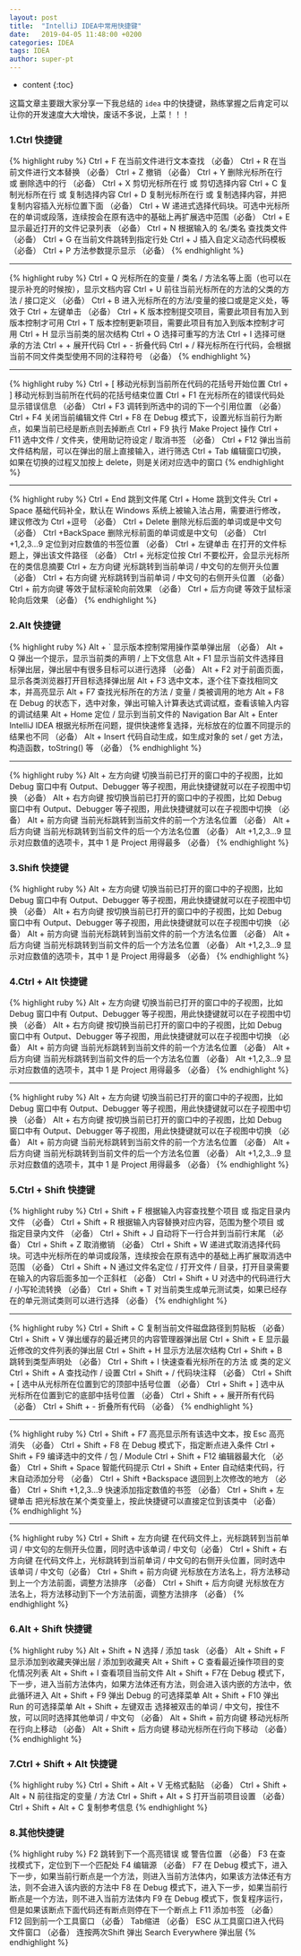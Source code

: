 ```yaml
---
layout: post
title:  "IntelliJ IDEA中常用快捷键"
date:   2019-04-05 11:48:00 +0200
categories: IDEA
tags: IDEA
author: super-pt
---
```


* content
{:toc}

 这篇文章主要跟大家分享一下我总结的 `idea` 中的快捷键，熟练掌握之后肯定可以让你的开发速度大大增快，废话不多说，上菜！！！
 




### 1.Ctrl 快捷键  
{% highlight ruby %}
Ctrl + F 在当前文件进行文本查找 （必备）
Ctrl + R 在当前文件进行文本替换 （必备）
Ctrl + Z 撤销 （必备）
Ctrl + Y 删除光标所在行 或 删除选中的行 （必备）
Ctrl + X 剪切光标所在行 或 剪切选择内容
Ctrl + C 复制光标所在行 或 复制选择内容
Ctrl + D 复制光标所在行 或 复制选择内容，并把复制内容插入光标位置下面 （必备）
Ctrl + W 递进式选择代码块。可选中光标所在的单词或段落，连续按会在原有选中的基础上再扩展选中范围（必备）
Ctrl + E 显示最近打开的文件记录列表 （必备）
Ctrl + N 根据输入的 名/类名 查找类文件 （必备）
Ctrl + G 在当前文件跳转到指定行处
Ctrl + J 插入自定义动态代码模板 （必备）
Ctrl + P 方法参数提示显示 （必备）
{% endhighlight %}
*************************************************************************************************
{% highlight ruby %}
Ctrl + Q 光标所在的变量 / 类名 / 方法名等上面（也可以在提示补充的时候按），显示文档内容
Ctrl + U 前往当前光标所在的方法的父类的方法 / 接口定义 （必备）
Ctrl + B 进入光标所在的方法/变量的接口或是定义处，等效于 Ctrl + 左键单击 （必备）
Ctrl + K 版本控制提交项目，需要此项目有加入到版本控制才可用
Ctrl + T 版本控制更新项目，需要此项目有加入到版本控制才可用
Ctrl + H 显示当前类的层次结构
Ctrl + O 选择可重写的方法
Ctrl + I 选择可继承的方法
Ctrl + + 展开代码
Ctrl + - 折叠代码
Ctrl + / 释光标所在行代码，会根据当前不同文件类型使用不同的注释符号 （必备）
{% endhighlight %}
*************************************************************************************************
{% highlight ruby %}
Ctrl + [ 移动光标到当前所在代码的花括号开始位置
Ctrl + ] 移动光标到当前所在代码的花括号结束位置
Ctrl + F1 在光标所在的错误代码处显示错误信息 （必备）
Ctrl + F3 调转到所选中的词的下一个引用位置 （必备）
Ctrl + F4 关闭当前编辑文件
Ctrl + F8 在 Debug 模式下，设置光标当前行为断点，如果当前已经是断点则去掉断点
Ctrl + F9 执行 Make Project 操作
Ctrl + F11 选中文件 / 文件夹，使用助记符设定 / 取消书签 （必备）
Ctrl + F12 弹出当前文件结构层，可以在弹出的层上直接输入，进行筛选
Ctrl + Tab 编辑窗口切换，如果在切换的过程又加按上 delete，则是关闭对应选中的窗口
{% endhighlight %}
*************************************************************************************************
{% highlight ruby %}
Ctrl + End 跳到文件尾
Ctrl + Home 跳到文件头
Ctrl + Space 基础代码补全，默认在 Windows 系统上被输入法占用，需要进行修改，建议修改为 Ctrl +逗号 （必备）
Ctrl + Delete 删除光标后面的单词或是中文句 （必备）
Ctrl +BackSpace 删除光标前面的单词或是中文句 （必备）
Ctrl +1,2,3…9 定位到对应数值的书签位置 （必备）
Ctrl + 左键单击 在打开的文件标题上，弹出该文件路径 （必备）
Ctrl + 光标定位按 Ctrl 不要松开，会显示光标所在的类信息摘要
Ctrl + 左方向键 光标跳转到当前单词 / 中文句的左侧开头位置 （必备）
Ctrl + 右方向键 光标跳转到当前单词 / 中文句的右侧开头位置 （必备）
Ctrl + 前方向键 等效于鼠标滚轮向前效果 （必备）
Ctrl + 后方向键 等效于鼠标滚轮向后效果 （必备）
{% endhighlight %}

### 2.Alt 快捷键
{% highlight ruby %}
Alt + \` 显示版本控制常用操作菜单弹出层 （必备）
Alt + Q 弹出一个提示，显示当前类的声明 / 上下文信息
Alt + F1 显示当前文件选择目标弹出层，弹出层中有很多目标可以进行选择 （必备）
Alt + F2 对于前面页面，显示各类浏览器打开目标选择弹出层
Alt + F3 选中文本，逐个往下查找相同文本，并高亮显示
Alt + F7 查找光标所在的方法 / 变量 / 类被调用的地方
Alt + F8 在 Debug 的状态下，选中对象，弹出可输入计算表达式调试框，查看该输入内容的调试结果
Alt + Home 定位 / 显示到当前文件的 Navigation Bar
Alt + Enter IntelliJ IDEA 根据光标所在问题，提供快速修复选择，光标放在的位置不同提示的结果也不同 （必备）
Alt + Insert 代码自动生成，如生成对象的 set / get 方法，构造函数，toString() 等 （必备）
{% endhighlight %}
*************************************************************************************************
{% highlight ruby %}
Alt + 左方向键 切换当前已打开的窗口中的子视图，比如 Debug 窗口中有 Output、Debugger 等子视图，用此快捷键就可以在子视图中切换 （必备）
Alt + 右方向键 按切换当前已打开的窗口中的子视图，比如 Debug 窗口中有 Output、Debugger 等子视图，用此快捷键就可以在子视图中切换 （必备）
Alt + 前方向键 当前光标跳转到当前文件的前一个方法名位置 （必备）
Alt + 后方向键 当前光标跳转到当前文件的后一个方法名位置 （必备）
Alt +1,2,3…9 显示对应数值的选项卡，其中 1 是 Project 用得最多 （必备）
{% endhighlight %}

### 3.Shift 快捷键
{% highlight ruby %}
Alt + 左方向键 切换当前已打开的窗口中的子视图，比如 Debug 窗口中有 Output、Debugger 等子视图，用此快捷键就可以在子视图中切换 （必备）
Alt + 右方向键 按切换当前已打开的窗口中的子视图，比如 Debug 窗口中有 Output、Debugger 等子视图，用此快捷键就可以在子视图中切换 （必备）
Alt + 前方向键 当前光标跳转到当前文件的前一个方法名位置 （必备）
Alt + 后方向键 当前光标跳转到当前文件的后一个方法名位置 （必备）
Alt +1,2,3…9 显示对应数值的选项卡，其中 1 是 Project 用得最多 （必备）
{% endhighlight %}

### 4.Ctrl + Alt 快捷键
{% highlight ruby %}
Alt + 左方向键 切换当前已打开的窗口中的子视图，比如 Debug 窗口中有 Output、Debugger 等子视图，用此快捷键就可以在子视图中切换 （必备）
Alt + 右方向键 按切换当前已打开的窗口中的子视图，比如 Debug 窗口中有 Output、Debugger 等子视图，用此快捷键就可以在子视图中切换 （必备）
Alt + 前方向键 当前光标跳转到当前文件的前一个方法名位置 （必备）
Alt + 后方向键 当前光标跳转到当前文件的后一个方法名位置 （必备）
Alt +1,2,3…9 显示对应数值的选项卡，其中 1 是 Project 用得最多 （必备）
{% endhighlight %}
*************************************************************************************************
{% highlight ruby %}
Alt + 左方向键 切换当前已打开的窗口中的子视图，比如 Debug 窗口中有 Output、Debugger 等子视图，用此快捷键就可以在子视图中切换 （必备）
Alt + 右方向键 按切换当前已打开的窗口中的子视图，比如 Debug 窗口中有 Output、Debugger 等子视图，用此快捷键就可以在子视图中切换 （必备）
Alt + 前方向键 当前光标跳转到当前文件的前一个方法名位置 （必备）
Alt + 后方向键 当前光标跳转到当前文件的后一个方法名位置 （必备）
Alt +1,2,3…9 显示对应数值的选项卡，其中 1 是 Project 用得最多 （必备）
{% endhighlight %}

### 5.Ctrl + Shift 快捷键
{% highlight ruby %}
Ctrl + Shift + F 根据输入内容查找整个项目 或 指定目录内文件 （必备）
Ctrl + Shift + R 根据输入内容替换对应内容，范围为整个项目 或 指定目录内文件 （必备）
Ctrl + Shift + J 自动将下一行合并到当前行末尾 （必备）
Ctrl + Shift + Z 取消撤销 （必备）
Ctrl + Shift + W 递进式取消选择代码块。可选中光标所在的单词或段落，连续按会在原有选中的基础上再扩展取消选中范围 （必备）
Ctrl + Shift + N 通过文件名定位 / 打开文件 / 目录，打开目录需要在输入的内容后面多加一个正斜杠 （必备）
Ctrl + Shift + U 对选中的代码进行大 / 小写轮流转换 （必备）
Ctrl + Shift + T 对当前类生成单元测试类，如果已经存在的单元测试类则可以进行选择 （必备）
{% endhighlight %}
*************************************************************************************************
{% highlight ruby %}
Ctrl + Shift + C 复制当前文件磁盘路径到剪贴板 （必备）
Ctrl + Shift + V 弹出缓存的最近拷贝的内容管理器弹出层
Ctrl + Shift + E 显示最近修改的文件列表的弹出层
Ctrl + Shift + H 显示方法层次结构
Ctrl + Shift + B 跳转到类型声明处 （必备）
Ctrl + Shift + I 快速查看光标所在的方法 或 类的定义
Ctrl + Shift + A 查找动作 / 设置
Ctrl + Shift + / 代码块注释 （必备）
Ctrl + Shift + [ 选中从光标所在位置到它的顶部中括号位置 （必备）
Ctrl + Shift + ] 选中从光标所在位置到它的底部中括号位置 （必备）
Ctrl + Shift + + 展开所有代码 （必备）
Ctrl + Shift + - 折叠所有代码 （必备）
{% endhighlight %}
*************************************************************************************************
{% highlight ruby %}
Ctrl + Shift + F7 高亮显示所有该选中文本，按 Esc 高亮消失 （必备）
Ctrl + Shift + F8 在 Debug 模式下，指定断点进入条件
Ctrl + Shift + F9 编译选中的文件 / 包 / Module
Ctrl + Shift + F12 编辑器最大化 （必备）
Ctrl + Shift + Space 智能代码提示
Ctrl + Shift + Enter 自动结束代码，行末自动添加分号 （必备）
Ctrl + Shift +Backspace 退回到上次修改的地方 （必备）
Ctrl + Shift +1,2,3…9 快速添加指定数值的书签 （必备）
Ctrl + Shift + 左键单击 把光标放在某个类变量上，按此快捷键可以直接定位到该类中 （必备）
{% endhighlight %}
*************************************************************************************************
{% highlight ruby %}
Ctrl + Shift + 左方向键 在代码文件上，光标跳转到当前单词 / 中文句的左侧开头位置，同时选中该单词 / 中文句（必备） 
Ctrl + Shift + 右方向键 在代码文件上，光标跳转到当前单词 / 中文句的右侧开头位置，同时选中该单词 / 中文句（必备）
Ctrl + Shift + 前方向键 光标放在方法名上，将方法移动到上一个方法前面，调整方法排序 （必备）
Ctrl + Shift + 后方向键 光标放在方法名上，将方法移动到下一个方法前面，调整方法排序 （必备）
{% endhighlight %}

### 6.Alt + Shift 快捷键
{% highlight ruby %}
Alt + Shift + N 选择 / 添加 task （必备）
Alt + Shift + F 显示添加到收藏夹弹出层 / 添加到收藏夹
Alt + Shift + C 查看最近操作项目的变化情况列表
Alt + Shift + I 查看项目当前文件
Alt + Shift + F7在 Debug 模式下，下一步，进入当前方法体内，如果方法体还有方法，则会进入该内嵌的方法中，依此循环进入
Alt + Shift + F9 弹出 Debug 的可选择菜单
Alt + Shift + F10 弹出 Run 的可选择菜单
Alt + Shift + 左键双击 选择被双击的单词 / 中文句，按住不放，可以同时选择其他单词 / 中文句 （必备）
Alt + Shift + 前方向键 移动光标所在行向上移动 （必备）
Alt + Shift + 后方向键 移动光标所在行向下移动 （必备）
{% endhighlight %}

### 7.Ctrl + Shift + Alt 快捷键
{% highlight ruby %}
Ctrl + Shift + Alt + V 无格式黏贴 （必备）
Ctrl + Shift + Alt + N 前往指定的变量 / 方法
Ctrl + Shift + Alt + S 打开当前项目设置 （必备）
Ctrl + Shift + Alt + C 复制参考信息
{% endhighlight %}

### 8.其他快捷键
{% highlight ruby %}
F2 跳转到下一个高亮错误 或 警告位置 （必备）
F3 在查找模式下，定位到下一个匹配处
F4 编辑源 （必备）
F7 在 Debug 模式下，进入下一步，如果当前行断点是一个方法，则进入当前方法体内，如果该方法体还有方法，则不会进入该内嵌的方法中
F8 在 Debug 模式下，进入下一步，如果当前行断点是一个方法，则不进入当前方法体内
F9 在 Debug 模式下，恢复程序运行，但是如果该断点下面代码还有断点则停在下一个断点上
F11 添加书签 （必备）
F12 回到前一个工具窗口 （必备）
Tab缩进 （必备）
ESC 从工具窗口进入代码文件窗口 （必备）
连按两次Shift 弹出 Search Everywhere 弹出层
{% endhighlight %}